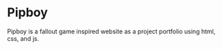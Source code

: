 # Pipboy

Pipboy is a fallout game inspired website as a project portfolio using html, css, and js. 